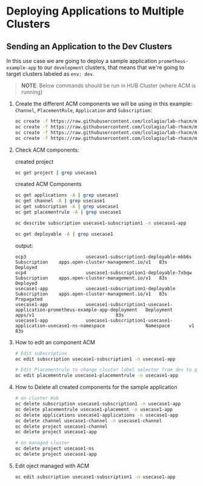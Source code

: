 # Deploying Applications to Multiple Clusters

## **Sending an Application to the Dev Clusters**

In this use case we are going to deploy a sample application `prometheus-example-app` to our `development` clusters, that means that we're going to target clusters labeled as `env: dev`.

> **NOTE**: Below commands should be run in HUB Cluster (where ACM is running)

1. Create the different ACM components we will be using in this example: `Channel`, `PlacementRule`, `Application` and `Subscription`:

    ~~~sh
    oc create -f https://raw.githubusercontent.com/lcolagio/lab-rhacm/master/usecase1/rhacm/channel.yaml
    oc create -f https://raw.githubusercontent.com/lcolagio/lab-rhacm/master/usecase1/rhacm/application.yaml
    oc create -f https://raw.githubusercontent.com/lcolagio/lab-rhacm/master/usecase1/rhacm/subscription.yaml
    oc create -f https://raw.githubusercontent.com/lcolagio/lab-rhacm/master/usecase1/rhacm/placementrule.yaml
    ~~~


2.  Check ACM components:

    created project

    ~~~sh
    oc get project | grep usecase1
    ~~~

    created ACM Components

    ~~~sh
    oc get applications -A | grep usecase1
    oc get channel -A | grep usecase1
    oc get subscription -A | grep usecase1
    oc get placementrule -A | grep usecase1

    oc describe subscription usecase1-subscription1 -n usecase1-app
    ~~~


    ~~~sh
    oc get deployable -A | grep usecase1
    ~~~
    output: 
    ~~~
    ocp3                      usecase1-subscription1-deployable-mbb6s                                         Subscription    apps.open-cluster-management.io/v1   83s    Deployed
    ocp4                      usecase1-subscription1-deployable-7xbqw                                         Subscription    apps.open-cluster-management.io/v1   83s    Deployed
    usecase1-app              usecase1-subscription1-deployable                                               Subscription    apps.open-cluster-management.io/v1   83s    Propagated
    usecase1-app              usecase1-subscription1-usecase1-application-prometheus-example-app-deployment   Deployment      apps/v1                              83s
    usecase1-app              usecase1-subscription1-usecase1-application-usecase1-ns-namespace               Namespace       v1                                   83s
    ~~~

3. How to edit an component ACM

    ~~~sh
    # Edit subscription
    oc edit subscription usecase1-subscription1 -n usecase1-app
    ~~~

    ~~~sh
    # Edit Placementrule to change cluster label selector from dev to qua by example
    oc edit placementrule usecase1-placementrule -n usecase1-app
    ~~~


4. How to Delete all created components for the sample application

    ~~~sh
    # on cluster Hub
    oc delete subscription usecase1-subscription1 -n usecase1-app
    oc delete placementrule usecase1-placement -n usecase1-app
    oc delete applications usecase1-applications -n usecase1-app
    oc delete channel usecase1-channel -n usecase1-channel
    oc delete project usecase1-channel
    oc delete project usecase1-app

    # on managed cluster
    oc delete project usecase1-ns
    oc delete project usecase1-app

    
    ~~~

5. Edit oject managed with ACM

    ~~~sh
    oc edit subscription usecase1-subscription1 -n usecase1-app
    ~~~
